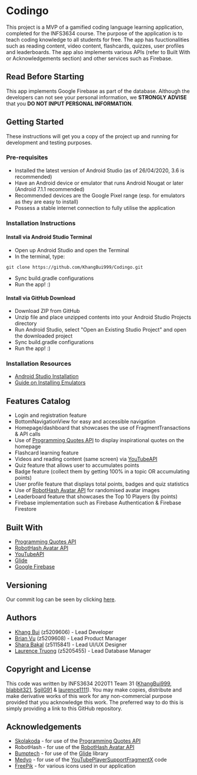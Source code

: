# Codingo
This project is a MVP of a gamified coding language learning application, completed for the INFS3634 course.
The purpose of the application is to teach coding knowledge to all students for free. The app has fuuctionalities such 
as reading content, video content, flashcards, quizzes, user profiles and leaderboards. The app also implements various
APIs (refer to Built With or Acknowledgements section) and other services such as Firebase.

## Read Before Starting
This app implements Google Firebase as part of the database. Although the developers can not see your personal information, we <b>STRONGLY ADVISE</b> that you <b>DO NOT INPUT PERSONAL INFORMATION</b>.

## Getting Started
These instructions will get you a copy of the project up and running for development and testing purposes.

### Pre-requisites
* Installed the latest version of Android Studio (as of 26/04/2020, 3.6 is recommended)
* Have an Android device or emulator that runs Android Nougat or later (Android 7.1.1 recommended)
* Recommended devices are the Google Pixel range (esp. for emulators as they are easy to install)
* Possess a stable internet connection to fully utilise the application

### Installation Instructions
#### Install via Android Studio Terminal
* Open up Android Studio and open the Terminal
* In the terminal, type:
```
git clone https://github.com/KhangBui999/Codingo.git
```
* Sync build.gradle configurations
* Run the app! :)

#### Install via GitHub Download
* Download ZIP from GitHub
* Unzip file and place unzipped contents into your Android Studio Projects directory
* Run Android Studio, select "Open an Existing Studio Project" and open the downloaded project
* Sync build.gradle configurations
* Run the app! :)

### Installation Resources
* [Android Studio Installation](https://developer.android.com/studio)
* [Guide on Installing Emulators](https://developer.android.com/studio/run/emulator#install)

## Features Catalog
* Login and registration feature
* BottomNavigationView for easy and accessible navigation
* Homepage/dashboard that showcases the use of FragmentTransactions & API calls
* Use of [Programming Quotes API](https://github.com/skolakoda/programming-quotes-api) to display inspirational quotes on the homepage
* Flashcard learning feature
* Videos and reading content (same screen) via [YouTubeAPI](https://developers.google.com/youtube/v3)
* Quiz feature that allows user to accumulates points
* Badge feature (collect them by getting 100% in a topic OR accumulating points)
* User profile feature that displays total points, badges and quiz statistics
* Use of [RobotHash Avatar API](https://robohash.org/) for randomised avatar images
* Leaderboard feature that showcases the Top 10 Players (by points)
* Firebase implementation such as Firebase Authentication & Firebase Firestore

## Built With
* [Programming Quotes API](https://github.com/skolakoda/programming-quotes-api)
* [RobotHash Avatar API](https://robohash.org/)
* [YouTubeAPI](https://developers.google.com/youtube/v3)
* [Glide](https://github.com/bumptech/glide)
* [Google Firebase](https://firebase.google.com/)

## Versioning
Our commit log can be seen by clicking [here](https://github.com/KhangBui999/Codingo/commits/master).

## Authors
* [Khang Bui](https://github.com/KhangBui999) (z5209606) - Lead Developer
* [Brian Vu](https://github.com/blabbit321) (z5209608) - Lead Product Manager
* [Shara Bakal](https://github.com/SgilG91) (z5115841) - Lead UI/UX Designer
* [Laurence Truong](https://github.com/laurence1111) (z5205455) - Lead Database Manager

## Copyright and License
This code was written by INFS3634 2020T1 Team 31 ([KhangBui999](https://github.com/KhangBui999), [blabbit321](https://github.com/blabbit321), [SgilG91](https://github.com/SgilG91) & [laurence1111](https://github.com/laurence1111)).
You may make copies, distribute and make derivative works of this work for any non-commercial purpose provided that you acknowledge this work.
The preferred way to do this is simply providing a link to this GitHub repository.

## Acknowledgements
* [Skolakoda](https://github.com/skolakoda) - for use of the [Programming Quotes API](https://github.com/skolakoda/programming-quotes-api)
* RobotHash - for use of the [RobotHash Avatar API](https://robohash.org/)
* [Bumptech](https://github.com/bumptech) - for use of the [Glide](https://github.com/bumptech/glide) library
* [Medyo](https://gist.github.com/medyo) - for use of the [YouTubePlayerSupportFragmentX](https://gist.github.com/medyo/f226b967213c3b8ec6f6bebb5338a492) code
* [FreePik](https://www.flaticon.com/authors/freepik) - for various icons used in our application
